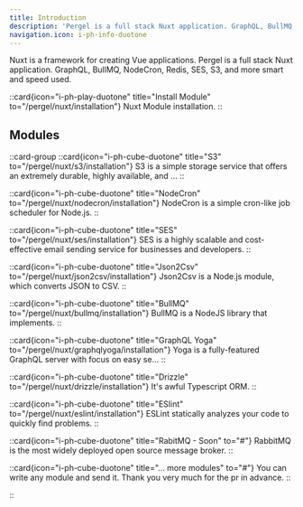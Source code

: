 ```yaml
---
title: Introduction
description: 'Pergel is a full stack Nuxt application. GraphQL, BullMQ, NodeCron, Redis, SES, S3, and more smart and speed used.'
navigation.icon: i-ph-info-duotone
---
```


Nuxt is a framework for creating Vue applications. Pergel is a full stack Nuxt application. GraphQL, BullMQ, NodeCron, Redis, SES, S3, and more smart and speed used.

::card{icon="i-ph-play-duotone" title="Install Module" to="/pergel/nuxt/installation"}
  Nuxt Module installation.
::

## Modules

::card-group
  ::card{icon="i-ph-cube-duotone" title="S3" to="/pergel/nuxt/s3/installation"}
    S3 is a simple storage service that offers an extremely durable, highly available, and ...
  ::

  ::card{icon="i-ph-cube-duotone" title="NodeCron" to="/pergel/nuxt/nodecron/installation"}
    NodeCron is a simple cron-like job scheduler for Node.js.
  ::

  ::card{icon="i-ph-cube-duotone" title="SES" to="/pergel/nuxt/ses/installation"}
    SES is a highly scalable and cost-effective email sending service for businesses and developers.
  ::

  ::card{icon="i-ph-cube-duotone" title="Json2Csv" to="/pergel/nuxt/json2csv/installation"}
    Json2Csv is a Node.js module, which converts JSON to CSV.
  ::

  ::card{icon="i-ph-cube-duotone" title="BullMQ" to="/pergel/nuxt/bullmq/installation"}
    BullMQ is a NodeJS library that implements.
  ::

  ::card{icon="i-ph-cube-duotone" title="GraphQL Yoga" to="/pergel/nuxt/graphqlyoga/installation"}
    Yoga is a fully-featured GraphQL server with focus on easy se...
  ::

  ::card{icon="i-ph-cube-duotone" title="Drizzle" to="/pergel/nuxt/drizzle/installation"}
    It's awful Typescript ORM.
  ::

  ::card{icon="i-ph-cube-duotone" title="ESlint" to="/pergel/nuxt/eslint/installation"}
    ESLint statically analyzes your code to quickly find problems.
  ::

  ::card{icon="i-ph-cube-duotone" title="RabitMQ - Soon" to="#"}
    RabbitMQ is the most widely deployed open source message broker.
  ::

  ::card{icon="i-ph-cube-duotone" title="... more modules" to="#"}
    You can write any module and send it. Thank you very much for the pr in advance.
  ::

::